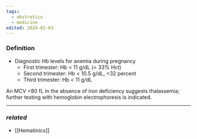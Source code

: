 ```yaml
---
tags:
  - obstretics
  - medicine
edited: 2024-02-03
---
```

### Definition
 - Diagnostic Hb levels for anemia during pregnancy
    - First trimester: Hb < 11 g/dL (< 33% Hct)
    - Second trimester: Hb < 10.5 g/dL, <32 percent
    - Third trimester: Hb < 11 g/dL


An MCV <80 fL in the absence of iron deficiency suggests thalassemia; further testing with hemoglobin electrophoresis is indicated.

---
### *related*
- [[Hematinics]] 